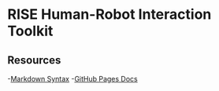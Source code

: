 # RISE Human-Robot Interaction Toolkit

## Resources
-[Markdown Syntax](https://www.markdownguide.org/basic-syntax/)
-[GitHub Pages Docs](https://docs.github.com/en/pages)
